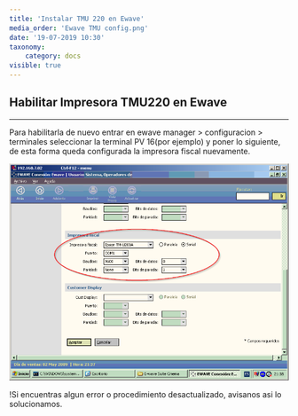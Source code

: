 ```yaml
---
title: 'Instalar TMU 220 en Ewave'
media_order: 'Ewave TMU config.png'
date: '19-07-2019 10:30'
taxonomy:
    category: docs
visible: true
---
```


## Habilitar Impresora TMU220 en Ewave
-----


Para habilitarla de nuevo entrar en ewave manager > configuracion > terminales seleccionar la terminal  PV 16(por ejemplo) y poner lo siguiente, de esta forma queda configurada la impresora fiscal nuevamente.

![Configuracion TMU-Ewave](Ewave%20TMU%20config.png)

!Si encuentras algun error o procedimiento desactualizado, avisanos asi lo solucionamos.